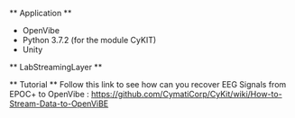 ﻿** Application **

- OpenVibe
- Python 3.7.2 (for the module CyKIT)
- Unity

** LabStreamingLayer **

** Tutorial **
Follow this link to see how can you recover EEG Signals from EPOC+ to OpenVibe : https://github.com/CymatiCorp/CyKit/wiki/How-to-Stream-Data-to-OpenViBE